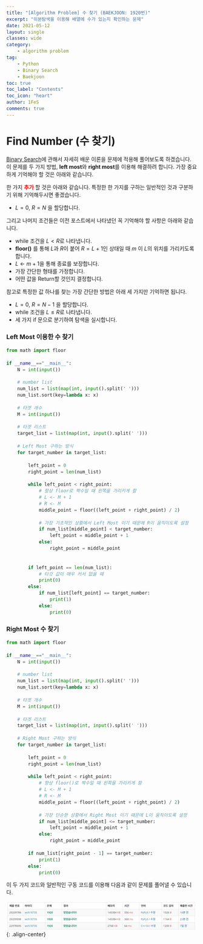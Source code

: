 ```yaml
---
title: "[Algorithm Problem] 수 찾기 (BAEKJOON: 1920번)"
excerpt: "이분탐색을 이용해 배열에 수가 있는지 확인하는 문제"
date: 2021-05-12
layout: single
classes: wide
category:
    - algorithm problem
tag:
    - Python
    - Binary Search
    - Baekjoon
toc: true
toc_label: "Contents"
toc_icon: "heart"
author: 1FeS
comments: true
---
```


# Find Number (수 찾기)

[Binary Search](https://wch18735.github.io/algorithm/Binary_Search/)에 관해서 자세히 배운 이론을 문제에 적용해 풀어보도록 하겠습니다. 이 문제를 두 가지 방법, **left most**와 **right most**를 이용해 해결하려 합니다. 가장 중요하게 기억해야 할 것은 아래와 같습니다.

한 가지 <span style="color:red; font-weight: bold;">추가</span> 할 것은 아래와 같습니다. 특정한 한 가지를 구하는 일반적인 것과 구분하기 위해 기억해두시면 좋겠습니다.

- $L=0$, $R=N$ 을 할당합니다.

그리고 나머지 조건들은 이전 포스트에서 나타냈던 꼭 기억해야 할 사항은 아래와 같습니다.

- while 조건을 $L < R$로 나타냅니다.
- **floor()** 를 통해 $L$과 $R$이 붙어 $R = L + 1$인 상태일 때 $m$ 이 $L$의 위치를 가리키도록 합니다.
- $L$ $\leftarrow$ $m + 1$을 통해 종료를 보장합니다.
- 가장 간단한 형태를 가정합니다.
- 어떤 값을 Return할 것인지 결정합니다.

참고로 특정한 값 하나를 찾는 가장 간단한 방법은 아래 세 가지만 기억하면 됩니다.

- $L=0$, $R= N - 1$ 을 할당합니다.
- while 조건을 $L \le R$로 나타냅니다.
- 세 가지 if 문으로 분기하여 탐색을 실시합니다.

### Left Most 이용한 수 찾기

```python
from math import floor

if __name__=="__main__":
    N = int(input())

    # number list
    num_list = list(map(int, input().split(' ')))
    num_list.sort(key=lambda x: x)

    # 타겟 개수
    M = int(input())

    # 타겟 리스트
    target_list = list(map(int, input().split(' ')))

    # Left Most 구하는 방식
    for target_number in target_list:

        left_point = 0
        right_point = len(num_list)

        while left_point < right_point:
            # 항상 floor로 짝수일 때 왼쪽을 가리키게 함
            # L <- M + 1
            # R <- M
            middle_point = floor((left_point + right_point) / 2)

            # 가장 기초적인 상황에서 Left Most 이기 때문에 R이 움직이도록 설정
            if num_list[middle_point] < target_number:
                left_point = middle_point + 1
            else:
                right_point = middle_point


        if left_point == len(num_list):
            # 타깃 값이 매우 커서 없을 때
            print(0)
        else:
            if num_list[left_point] == target_number:
                print(1)
            else:
                print(0)
```

### Right Most 수 찾기

```python
from math import floor

if __name__=="__main__":
    N = int(input())

    # number list
    num_list = list(map(int, input().split(' ')))
    num_list.sort(key=lambda x: x)

    # 타겟 개수
    M = int(input())

    # 타겟 리스트
    target_list = list(map(int, input().split(' ')))

    # Right Most 구하는 방식
    for target_number in target_list:

        left_point = 0
        right_point = len(num_list)

        while left_point < right_point:
            # 항상 floor()로 짝수일 때 왼쪽을 가리키게 함
            # L <- M + 1
            # R <- M
            middle_point = floor((left_point + right_point) / 2)

            # 가장 단순한 상황에서 Right Most 이기 때문에 L이 움직이도록 설정
            if num_list[middle_point] <= target_number:
                left_point = middle_point + 1
            else:
                right_point = middle_point

        if num_list[right_point - 1] == target_number:
            print(1)
        else:
            print(0)
```

이 두 가지 코드와 일반적인 구동 코드를 이용해 다음과 같이 문제를 풀어낼 수 있습니다.

![find number correct](/_img/2021-05-12/find_number_correct.jpg){: .align-center}